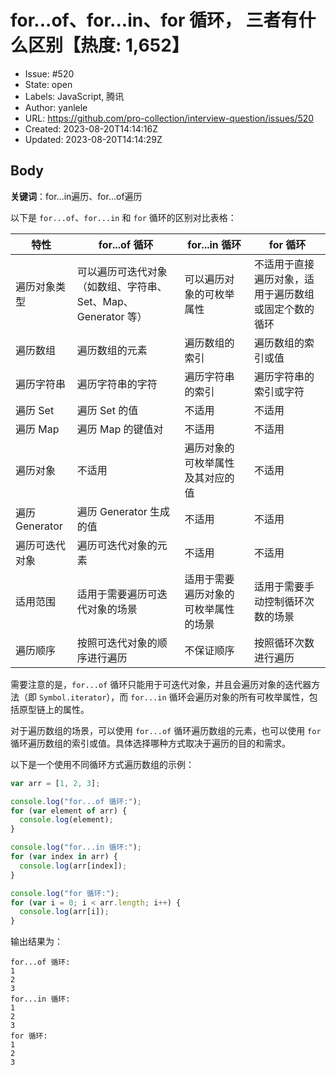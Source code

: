 # for...of、for...in、for 循环， 三者有什么区别【热度: 1,652】

- Issue: #520
- State: open
- Labels: JavaScript, 腾讯
- Author: yanlele
- URL: https://github.com/pro-collection/interview-question/issues/520
- Created: 2023-08-20T14:14:16Z
- Updated: 2023-08-20T14:14:29Z

## Body

**关键词**：for...in遍历、for...of遍历

以下是 `for...of`、`for...in` 和 `for` 循环的区别对比表格：

| 特性             | for...of 循环                                                    | for...in 循环                                             | for 循环                                                   |
|------------------|----------------------------------------------------------------|-----------------------------------------------------------|------------------------------------------------------------|
| 遍历对象类型     | 可以遍历可迭代对象（如数组、字符串、Set、Map、Generator 等）      | 可以遍历对象的可枚举属性                                    | 不适用于直接遍历对象，适用于遍历数组或固定个数的循环         |
| 遍历数组         | 遍历数组的元素                                                  | 遍历数组的索引                                             | 遍历数组的索引或值                                         |
| 遍历字符串       | 遍历字符串的字符                                                | 遍历字符串的索引                                           | 遍历字符串的索引或字符                                     |
| 遍历 Set         | 遍历 Set 的值                                                   | 不适用                                                     | 不适用                                                     |
| 遍历 Map         | 遍历 Map 的键值对                                               | 不适用                                                     | 不适用                                                     |
| 遍历对象         | 不适用                                                         | 遍历对象的可枚举属性及其对应的值                            | 不适用                                                     |
| 遍历 Generator   | 遍历 Generator 生成的值                                          | 不适用                                                     | 不适用                                                     |
| 遍历可迭代对象   | 遍历可迭代对象的元素                                            | 不适用                                                     | 不适用                                                     |
| 适用范围         | 适用于需要遍历可迭代对象的场景                                  | 适用于需要遍历对象的可枚举属性的场景                        | 适用于需要手动控制循环次数的场景                           |
| 遍历顺序         | 按照可迭代对象的顺序进行遍历                                    | 不保证顺序                                                 | 按照循环次数进行遍历                                       |

需要注意的是，`for...of` 循环只能用于可迭代对象，并且会遍历对象的迭代器方法（即 `Symbol.iterator`），而 `for...in` 循环会遍历对象的所有可枚举属性，包括原型链上的属性。

对于遍历数组的场景，可以使用 `for...of` 循环遍历数组的元素，也可以使用 `for` 循环遍历数组的索引或值。具体选择哪种方式取决于遍历的目的和需求。

以下是一个使用不同循环方式遍历数组的示例：

```javascript
var arr = [1, 2, 3];

console.log("for...of 循环:");
for (var element of arr) {
  console.log(element);
}

console.log("for...in 循环:");
for (var index in arr) {
  console.log(arr[index]);
}

console.log("for 循环:");
for (var i = 0; i < arr.length; i++) {
  console.log(arr[i]);
}
```

输出结果为：

```
for...of 循环:
1
2
3
for...in 循环:
1
2
3
for 循环:
1
2
3
```

